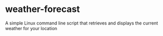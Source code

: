 # weather-forecast
A simple Linux command line script that retrieves and displays the current weather for your location

